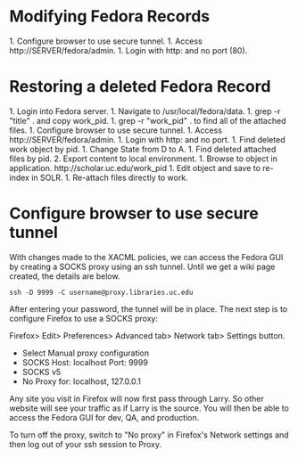 <h1>Modifying Fedora Records</h1>
1.  Configure browser to use secure tunnel.
1.  Access http://SERVER/fedora/admin.
1.  Login with http: and no port (80).

<h1>Restoring a deleted Fedora Record</h1>
1.  Login into Fedora server.
1.  Navigate to /usr/local/fedora/data.
1.  grep -r "title" . and copy work_pid.
1.  grep -r "work_pid" . to find all of the attached files.
1.  Configure browser to use secure tunnel.
1.  Access http://SERVER/fedora/admin.
1.  Login with http: and no port.
1.  Find deleted work object by pid.
1.  Change State from D to A.
1.  Find deleted attached files by pid.
2.  Export content to local environment.
1.  Browse to object in application.  http://scholar.uc.edu/work_pid
1.  Edit object and save to re-index in SOLR.
1.  Re-attach files directly to work.

<h1>Configure browser to use secure tunnel</h1>
With changes made to the XACML policies, we can access the Fedora GUI by creating a SOCKS proxy using an ssh tunnel. Until we get a wiki page created, the details are below.

`ssh -D 9999 -C username@proxy.libraries.uc.edu`

After entering your password, the tunnel will be in place. The next step is to configure Firefox to use a SOCKS proxy:

Firefox> Edit> Preferences> Advanced tab> Network tab> Settings button.
* Select Manual proxy configuration
* SOCKS Host: localhost Port: 9999
* SOCKS v5
* No Proxy for: localhost, 127.0.0.1

Any site you visit in Firefox will now first pass through Larry. So other website will see your traffic as if Larry is the source. You will then be able to access the Fedora GUI for dev, QA, and production.

To turn off the proxy, switch to "No proxy" in Firefox's Network settings and then log out of your ssh session to Proxy.
